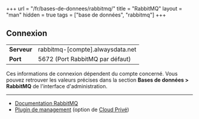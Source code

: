+++
url = "/fr/bases-de-donnees/rabbitmq/"
title = "RabbitMQ"
layout = "man"
hidden = true
tags = ["base de données", "rabbitmq"]
+++

## Connexion

|             |                                  |
|-------------|----------------------------------|
| **Serveur** | rabbitmq-[compte].alwaysdata.net |
| **Port**    | 5672 (Port RabbitMQ par défaut)  |

Ces informations de connexion dépendent du compte concerné. Vous pouvez retrouver les valeurs précises dans la section **Bases de données > RabbitMQ** de l'interface d'administration.

---

- [Documentation RabbitMQ](https://www.rabbitmq.com/documentation.html)
- [Plugin de management](databases/rabbitmq/management-plugin) (option de [Cloud Privé](accounts/billing/private-cloud-prices))
